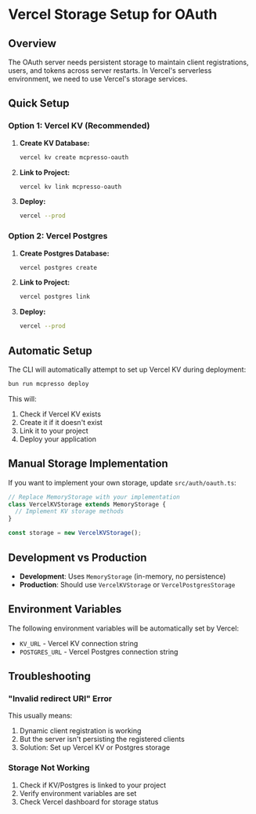 # Vercel Storage Setup for OAuth

## Overview

The OAuth server needs persistent storage to maintain client registrations, users, and tokens across server restarts. In Vercel's serverless environment, we need to use Vercel's storage services.

## Quick Setup

### Option 1: Vercel KV (Recommended)

1. **Create KV Database:**
   ```bash
   vercel kv create mcpresso-oauth
   ```

2. **Link to Project:**
   ```bash
   vercel kv link mcpresso-oauth
   ```

3. **Deploy:**
   ```bash
   vercel --prod
   ```

### Option 2: Vercel Postgres

1. **Create Postgres Database:**
   ```bash
   vercel postgres create
   ```

2. **Link to Project:**
   ```bash
   vercel postgres link
   ```

3. **Deploy:**
   ```bash
   vercel --prod
   ```

## Automatic Setup

The CLI will automatically attempt to set up Vercel KV during deployment:

```bash
bun run mcpresso deploy
```

This will:
1. Check if Vercel KV exists
2. Create it if it doesn't exist
3. Link it to your project
4. Deploy your application

## Manual Storage Implementation

If you want to implement your own storage, update `src/auth/oauth.ts`:

```typescript
// Replace MemoryStorage with your implementation
class VercelKVStorage extends MemoryStorage {
  // Implement KV storage methods
}

const storage = new VercelKVStorage();
```

## Development vs Production

- **Development**: Uses `MemoryStorage` (in-memory, no persistence)
- **Production**: Should use `VercelKVStorage` or `VercelPostgresStorage`

## Environment Variables

The following environment variables will be automatically set by Vercel:

- `KV_URL` - Vercel KV connection string
- `POSTGRES_URL` - Vercel Postgres connection string

## Troubleshooting

### "Invalid redirect URI" Error

This usually means:
1. Dynamic client registration is working
2. But the server isn't persisting the registered clients
3. Solution: Set up Vercel KV or Postgres storage

### Storage Not Working

1. Check if KV/Postgres is linked to your project
2. Verify environment variables are set
3. Check Vercel dashboard for storage status 